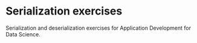 # Serialization exercises 
Serialization and deserialization exercises for Application Development for Data Science.
